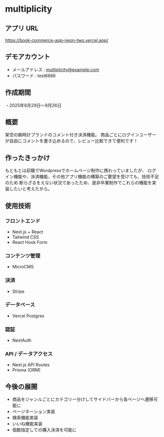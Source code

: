 # multiplicity
<ins> </ins>
## アプリ URL
https://book-commerce-app-neon-two.vercel.app/
## デモアカウント
- メールアドレス : multiplicity@example.com
- パスワード : test6666
## 作成期間
・2025年8月29日～9月26日
## 概要
架空の腕時計ブランドのコメント付き決済機能。
商品ごとにログインユーザーが自由にコメントを書き込めるので、レビュー比較できて便利です！
## 作ったきっかけ
もともとは前職でWordpressでホームページ制作に携わっていましたが、
ログイン機能や、決済機能、その他アプリ機能の構築のご要望を受けても、技術不足のため
断らざるをえない状況であったため、是非卒業制作でこれらの機能を実装したいと考えたから。
## 使用技術
### フロントエンド
- Next.js + React
- Tailwind CSS
- React Hook Form
### コンテンツ管理
- MicroCMS
### 決済
- Stripe
### データベース
- Vercel Postgres
### 認証
- NextAuth
### API / データアクセス
- Next.js API Routes
- Prisma (ORM)
## 今後の展開
- 商品をジャンルごとにカテゴリー分けしてサイドバーから各ページへ遷移可能に
- ページネーション実装
- 検索機能実装
- いいね機能実装
- 個数指定しての購入決済を可能に
